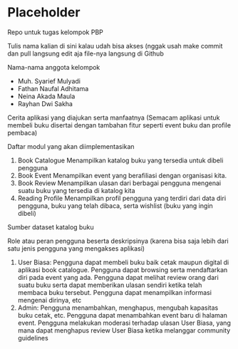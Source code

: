 # Placeholder
Repo untuk tugas kelompok PBP

Tulis nama kalian di sini kalau udah bisa akses (nggak usah make commit dan pull langsung edit aja file-nya langsung di Github

Nama-nama anggota kelompok
- Muh. Syarief Mulyadi
- Fathan  Naufal Adhitama
- Neina Akada Maula
- Rayhan Dwi Sakha

Cerita aplikasi yang diajukan serta manfaatnya
(Semacam aplikasi untuk membeli buku disertai dengan tambahan fitur seperti event buku dan profile pembaca)

Daftar modul yang akan diimplementasikan
1. Book Catalogue
   Menampilkan katalog buku yang tersedia untuk dibeli pengguna
3. Book Event
   Menampilkan event yang berafiliasi dengan organisasi kita. 
5. Book Review
   Menampilkan ulasan dari berbagai pengguna mengenai suatu buku yang tersedia di katalog kita
7. Reading Profile
   Menampilkan profil pengguna yang terdiri dari data diri pengguna, buku yang telah dibaca, serta wishlist (buku yang ingin dibeli)
   
Sumber dataset katalog buku

Role atau peran pengguna beserta deskripsinya (karena bisa saja lebih dari satu jenis pengguna yang mengakses aplikasi)
1. User Biasa:
     Pengguna dapat membeli buku baik cetak maupun digital di aplikasi book catalogue. Pengguna dapat browsing serta mendaftarkan diri pada event yang ada. Pengguna dapat melihat review orang dari suatu buku serta dapat memberikan ulasan sendiri ketika telah membaca buku tersebut. Pengguna dapat menampilkan informasi mengenai dirinya, etc
3. Admin:
       Pengguna menambahkan, menghapus, mengubah kapasitas buku cetak, etc. Pengguna dapat menambahkan event baru di halaman event. Pengguna melakukan moderasi terhadap ulasan User Biasa, yang mana dapat menghapus review User Biasa ketika melanggar community guidelines
